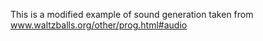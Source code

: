 This is a modified example of sound generation taken from www.waltzballs.org/other/prog.html#audio


